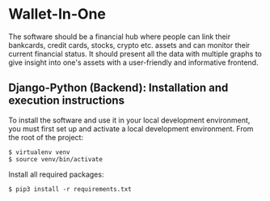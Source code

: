 # Wallet-In-One
The software should be a financial hub where people can link their bankcards, credit cards, stocks, crypto etc. assets and can monitor their current financial status. It should present all the data with multiple graphs to give insight into one's assets with a user-friendly and informative frontend.

## Django-Python (Backend): Installation and execution instructions
To install the software and use it in your local development environment, you must first set up and activate a local development environment.  From the root of the project:

```
$ virtualenv venv
$ source venv/bin/activate
```

Install all required packages:

```
$ pip3 install -r requirements.txt
```
